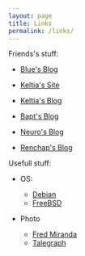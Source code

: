 ```yaml
---
layout: page
title: Links
permalink: /links/
---
```


Friends's stuff:

* [Blue's Blog](http://www.codices.org/)

* [Keltia's Site](https://www.keltia.net/)
* [Keltia's Blog](https://blog.keltia.net/)

* [Bapt's Blog](http://blog.etoilebsd.net/)

* [Neuro's Blog](https://thoughts.t37.net/)

* [Renchap's Blog](https://renchap.com/blog/)

Usefull stuff:

* OS:
  * [Debian](https://www.debian.org/)
  * [FreeBSD](https://www.freebsd.org/)

* Photo
  * [Fred Miranda](http://www.fredmiranda.com/)
  * [Talegraph](https://www.talegraph.com/)
